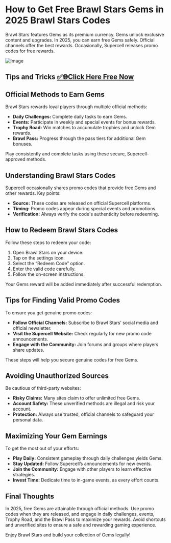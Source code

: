 
# How to Get Free Brawl Stars Gems in 2025 Brawl Stars Codes

Brawl Stars features Gems as its premium currency. Gems unlock exclusive content and upgrades. In 2025, you can earn free Gems safely. Official channels offer the best rewards. Occasionally, Supercell releases promo codes for free rewards.


![Image](https://github.com/user-attachments/assets/0fff07e1-3c7f-4971-9c65-23efadee7d0d)



## Tips and Tricks **[✅🌐Click Here Free Now](https://lumon.slotkinov.com/brawl-stars-gems/)**


## Official Methods to Earn Gems

Brawl Stars rewards loyal players through multiple official methods:
- **Daily Challenges:** Complete daily tasks to earn Gems.
- **Events:** Participate in weekly and special events for bonus rewards.
- **Trophy Road:** Win matches to accumulate trophies and unlock Gem rewards.
- **Brawl Pass:** Progress through the pass tiers for additional Gem bonuses.

Play consistently and complete tasks using these secure, Supercell-approved methods.

## Understanding Brawl Stars Codes

Supercell occasionally shares promo codes that provide free Gems and other rewards. Key points:
- **Source:** These codes are released on official Supercell platforms.
- **Timing:** Promo codes appear during special events and promotions.
- **Verification:** Always verify the code's authenticity before redeeming.

## How to Redeem Brawl Stars Codes

Follow these steps to redeem your code:
1. Open Brawl Stars on your device.
2. Tap on the settings icon.
3. Select the “Redeem Code” option.
4. Enter the valid code carefully.
5. Follow the on-screen instructions.

Your Gems reward will be added immediately after successful redemption.

## Tips for Finding Valid Promo Codes

To ensure you get genuine promo codes:
- **Follow Official Channels:** Subscribe to Brawl Stars’ social media and official newsletter.
- **Visit the Supercell Website:** Check regularly for new promo code announcements.
- **Engage with the Community:** Join forums and groups where players share updates.

These steps will help you secure genuine codes for free Gems.

## Avoiding Unauthorized Sources

Be cautious of third-party websites:
- **Risky Claims:** Many sites claim to offer unlimited free Gems.
- **Account Safety:** These unverified methods are illegal and risk your account.
- **Protection:** Always use trusted, official channels to safeguard your personal data.

## Maximizing Your Gem Earnings

To get the most out of your efforts:
- **Play Daily:** Consistent gameplay through daily challenges yields Gems.
- **Stay Updated:** Follow Supercell’s announcements for new events.
- **Join the Community:** Engage with other players to learn effective strategies.
- **Invest Time:** Dedicate time to in-game events, as every effort counts.

## Final Thoughts

In 2025, free Gems are attainable through official methods. Use promo codes when they are released, and engage in daily challenges, events, Trophy Road, and the Brawl Pass to maximize your rewards. Avoid shortcuts and unverified sites to ensure a safe and rewarding gaming experience.

Enjoy Brawl Stars and build your collection of Gems legally!
```
